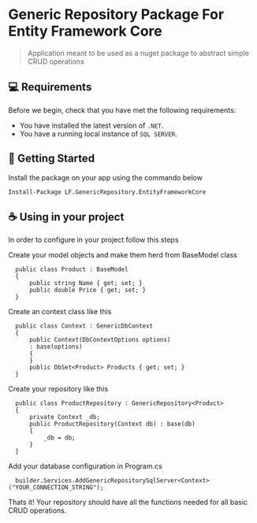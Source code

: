 # Generic Repository Package For Entity Framework Core

> Application meant to be used as a nuget package to abstract simple CRUD operations

## 💻 Requirements

Before we begin, check that you have met the following requirements:
* You have installed the latest version of `.NET`.
* You have a running local instance of `SQL SERVER`.


## 🚀 Getting Started

Install the package on your app using the commando below

```
Install-Package LF.GenericRepository.EntityFrameworkCore
```

## ☕ Using in your project

In order to configure in your project follow this steps

Create your model objects and make them herd from BaseModel class
```
  public class Product : BaseModel
  {
      public string Name { get; set; }
      public double Price { get; set; }
  }
```
Create an context class like this
```
  public class Context : GenericDbContext
  {
      public Context(DbContextOptions options)
      : base(options) 
      {
      }
      public DbSet<Product> Products { get; set; }
  }
```
Create your repository like this
```
  public class ProductRepository : GenericRepository<Product>
  {
      private Context _db;
      public ProductRepository(Context db) : base(db)
      {
          _db = db;
      }
  }
```

Add your database configuration in Program.cs 
```
  builder.Services.AddGenericRepositorySqlServer<Context>("YOUR_CONNECTION_STRING");
```

Thats it! Your repository should have all the functions needed for all basic CRUD operations.
